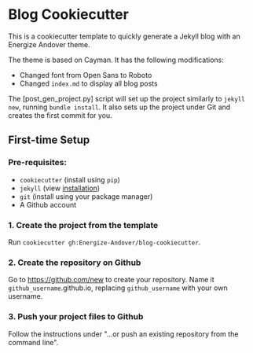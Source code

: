 # Blog Cookiecutter
This is a cookiecutter template to quickly generate a Jekyll blog
with an Energize Andover theme.

The theme is based on Cayman. It has the following modifications:
- Changed font from Open Sans to Roboto
- Changed `index.md` to display all blog posts

The [post_gen_project.py] script will set up the project similarly to `jekyll new`,
running `bundle install`.
It also sets up the project under Git and creates the first commit for you.

## First-time Setup
### Pre-requisites:
- `cookiecutter` (install using `pip`)
- `jekyll` (view [installation](https://jekyllrb.com/docs/installation/))
- `git` (install using your package manager)
- A Github account

### 1. Create the project from the template
Run `cookiecutter gh:Energize-Andover/blog-cookiecutter`.

### 2. Create the repository on Github
Go to https://github.com/new to create your repository.
Name it `github_username`.github.io,
replacing `github_username` with your own username.

### 3. Push your project files to Github
Follow the instructions under
"...or push an existing repository from the command line".
 